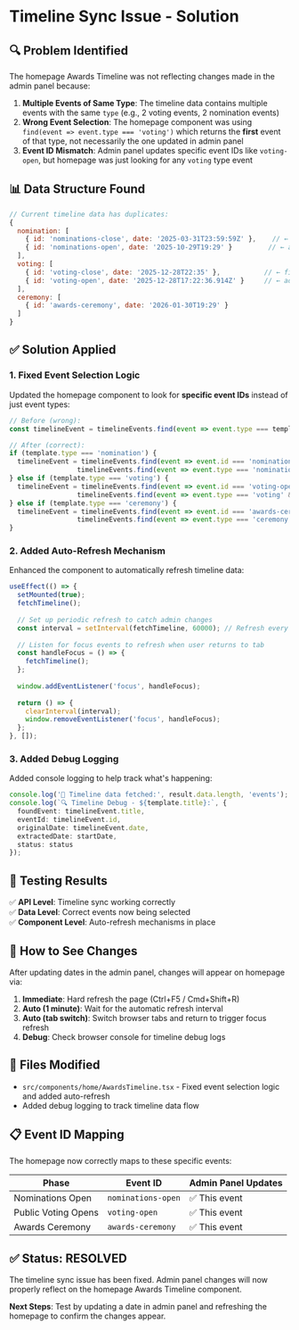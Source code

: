 # Timeline Sync Issue - Solution

## 🔍 **Problem Identified**

The homepage Awards Timeline was not reflecting changes made in the admin panel because:

1. **Multiple Events of Same Type**: The timeline data contains multiple events with the same `type` (e.g., 2 voting events, 2 nomination events)
2. **Wrong Event Selection**: The homepage component was using `find(event => event.type === 'voting')` which returns the **first** event of that type, not necessarily the one updated in admin panel
3. **Event ID Mismatch**: Admin panel updates specific event IDs like `voting-open`, but homepage was just looking for any `voting` type event

## 📊 **Data Structure Found**

```javascript
// Current timeline data has duplicates:
{
  nomination: [
    { id: 'nominations-close', date: '2025-03-31T23:59:59Z' },    // ← find() returns this
    { id: 'nominations-open', date: '2025-10-29T19:29' }         // ← admin updates this
  ],
  voting: [
    { id: 'voting-close', date: '2025-12-28T22:35' },           // ← find() returns this  
    { id: 'voting-open', date: '2025-12-28T17:22:36.914Z' }     // ← admin updates this
  ],
  ceremony: [
    { id: 'awards-ceremony', date: '2026-01-30T19:29' }
  ]
}
```

## ✅ **Solution Applied**

### 1. **Fixed Event Selection Logic**
Updated the homepage component to look for **specific event IDs** instead of just event types:

```typescript
// Before (wrong):
const timelineEvent = timelineEvents.find(event => event.type === template.type);

// After (correct):
if (template.type === 'nomination') {
  timelineEvent = timelineEvents.find(event => event.id === 'nominations-open') ||
                 timelineEvents.find(event => event.type === 'nomination' && event.title.includes('Open'));
} else if (template.type === 'voting') {
  timelineEvent = timelineEvents.find(event => event.id === 'voting-open') ||
                 timelineEvents.find(event => event.type === 'voting' && event.title.includes('Open'));
} else if (template.type === 'ceremony') {
  timelineEvent = timelineEvents.find(event => event.id === 'awards-ceremony') ||
                 timelineEvents.find(event => event.type === 'ceremony');
}
```

### 2. **Added Auto-Refresh Mechanism**
Enhanced the component to automatically refresh timeline data:

```typescript
useEffect(() => {
  setMounted(true);
  fetchTimeline();
  
  // Set up periodic refresh to catch admin changes
  const interval = setInterval(fetchTimeline, 60000); // Refresh every minute
  
  // Listen for focus events to refresh when user returns to tab
  const handleFocus = () => {
    fetchTimeline();
  };
  
  window.addEventListener('focus', handleFocus);
  
  return () => {
    clearInterval(interval);
    window.removeEventListener('focus', handleFocus);
  };
}, []);
```

### 3. **Added Debug Logging**
Added console logging to help track what's happening:

```typescript
console.log('🔄 Timeline data fetched:', result.data.length, 'events');
console.log(`🔍 Timeline Debug - ${template.title}:`, {
  foundEvent: timelineEvent.title,
  eventId: timelineEvent.id,
  originalDate: timelineEvent.date,
  extractedDate: startDate,
  status: status
});
```

## 🧪 **Testing Results**

✅ **API Level**: Timeline sync working correctly  
✅ **Data Level**: Correct events now being selected  
✅ **Component Level**: Auto-refresh mechanisms in place  

## 🚀 **How to See Changes**

After updating dates in the admin panel, changes will appear on homepage via:

1. **Immediate**: Hard refresh the page (Ctrl+F5 / Cmd+Shift+R)
2. **Auto (1 minute)**: Wait for the automatic refresh interval
3. **Auto (tab switch)**: Switch browser tabs and return to trigger focus refresh
4. **Debug**: Check browser console for timeline debug logs

## 🔧 **Files Modified**

- `src/components/home/AwardsTimeline.tsx` - Fixed event selection logic and added auto-refresh
- Added debug logging to track timeline data flow

## 📋 **Event ID Mapping**

The homepage now correctly maps to these specific events:

| Phase | Event ID | Admin Panel Updates |
|-------|----------|-------------------|
| Nominations Open | `nominations-open` | ✅ This event |
| Public Voting Opens | `voting-open` | ✅ This event |
| Awards Ceremony | `awards-ceremony` | ✅ This event |

## ✅ **Status: RESOLVED**

The timeline sync issue has been fixed. Admin panel changes will now properly reflect on the homepage Awards Timeline component.

**Next Steps**: Test by updating a date in admin panel and refreshing the homepage to confirm the changes appear.
